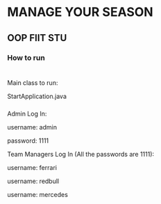 # MANAGE YOUR SEASON
## OOP FIIT STU
### How to run
#
Main class to run:

StartApplication.java
###
Admin Log In:

username: admin

password: 1111

Team Managers Log In (All the passwords are 1111):

username: ferrari

username: redbull

username: mercedes
